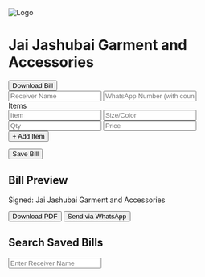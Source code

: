 <!DOCTYPE html><html lang="en">
<head>
  <meta charset="UTF-8" />
  <meta name="viewport" content="width=device-width, initial-scale=1.0" />
  <title>Jai Jashubai Billing</title>
  <link href="https://cdn.jsdelivr.net/npm/tailwindcss@2.2.19/dist/tailwind.min.css" rel="stylesheet">
  <script src="https://cdnjs.cloudflare.com/ajax/libs/jspdf/2.5.1/jspdf.umd.min.js"></script>
</head>
<body class="bg-gray-100 p-4">
  <div class="max-w-4xl mx-auto bg-white shadow-md rounded p-6">
    <div class="flex items-center justify-between mb-6">
      <div class="flex items-center">
        <img src="logo.png" alt="Logo" class="h-16 w-16 mr-4">
        <h1 class="text-2xl font-bold">Jai Jashubai Garment and Accessories</h1>
      </div>
      <button onclick="downloadPDF()" class="bg-green-500 text-white px-4 py-2 rounded">Download Bill</button>
    </div><form id="billForm">
  <input type="hidden" name="billId" id="billId">
  <div class="grid grid-cols-1 md:grid-cols-2 gap-4">
    <input type="text" name="receiver" placeholder="Receiver Name" class="border p-2 rounded" required />
    <input type="text" name="contact" placeholder="WhatsApp Number (with country code)" class="border p-2 rounded" required />
  </div>

  <div class="mt-4">
    <label class="block font-semibold mb-2">Items</label>
    <div id="itemsList" class="space-y-2">
      <div class="grid grid-cols-4 gap-2">
        <input type="text" placeholder="Item" class="border p-1 rounded" required>
        <input type="text" placeholder="Size/Color" class="border p-1 rounded">
        <input type="number" step="1" placeholder="Qty" class="border p-1 rounded" required>
        <input type="number" step="0.01" placeholder="Price" class="border p-1 rounded" required>
      </div>
    </div>
    <button type="button" onclick="addItem()" class="mt-2 text-sm text-blue-600">+ Add Item</button>
  </div>

  <button type="submit" class="mt-6 bg-blue-600 text-white px-4 py-2 rounded">Save Bill</button>
</form>

<div id="billPreview" class="mt-10 hidden">
  <h2 class="text-xl font-bold mb-4">Bill Preview</h2>
  <div class="border p-4 rounded bg-gray-50">
    <div id="previewContent"></div>
    <p class="mt-4 italic text-right">Signed: Jai Jashubai Garment and Accessories</p>
    <div class="mt-4 flex gap-4">
      <button onclick="downloadPDF()" class="bg-green-500 text-white px-4 py-2 rounded">Download PDF</button>
      <button onclick="sendWhatsApp()" class="bg-teal-500 text-white px-4 py-2 rounded">Send via WhatsApp</button>
    </div>
  </div>
</div>

<div class="mt-10">
  <h2 class="text-lg font-bold mb-2">Search Saved Bills</h2>
  <input type="text" id="searchInput" placeholder="Enter Receiver Name" class="border p-2 w-full rounded mb-2" oninput="searchBills()">
  <ul id="searchResults" class="space-y-2"></ul>
</div>

  </div>  <script>
    const { jsPDF } = window.jspdf;

    function addItem() {
      const list = document.getElementById("itemsList");
      const div = document.createElement("div");
      div.className = "grid grid-cols-4 gap-2";
      div.innerHTML = `
        <input type="text" placeholder="Item" class="border p-1 rounded" required>
        <input type="text" placeholder="Size/Color" class="border p-1 rounded">
        <input type="number" step="1" placeholder="Qty" class="border p-1 rounded" required>
        <input type="number" step="0.01" placeholder="Price" class="border p-1 rounded" required>
      `;
      list.appendChild(div);
    }

    document.getElementById("billForm").onsubmit = function (e) {
      e.preventDefault();
      const form = new FormData(this);
      const receiver = form.get("receiver");
      const contact = form.get("contact");
      const billId = form.get("billId") || Date.now().toString();

      const items = Array.from(document.querySelectorAll("#itemsList > div")).map(div => {
        const inputs = div.querySelectorAll("input");
        return {
          name: inputs[0].value,
          size: inputs[1].value,
          qty: parseFloat(inputs[2].value),
          price: parseFloat(inputs[3].value),
        };
      });

      const bill = { id: billId, receiver, contact, items, date: new Date().toLocaleString() };
      localStorage.setItem(`bill-${billId}`, JSON.stringify(bill));

      renderBill(bill);
      document.getElementById("billId").value = billId;
    }

    function renderBill(bill) {
      let total = 0;
      let html = `<p><strong>Receiver:</strong> ${bill.receiver}</p><p><strong>Contact:</strong> ${bill.contact}</p><p><strong>Date:</strong> ${bill.date}</p><table class='w-full mt-4 text-sm'><thead><tr><th>Item</th><th>Size/Color</th><th>Qty</th><th>Price</th><th>Total</th></tr></thead><tbody>`;
      bill.items.forEach(item => {
        const itemTotal = item.qty * item.price;
        total += itemTotal;
        html += `<tr><td>${item.name}</td><td>${item.size}</td><td>${item.qty}</td><td>₹${item.price.toFixed(2)}</td><td>₹${itemTotal.toFixed(2)}</td></tr>`;
      });
      html += `</tbody></table><p class='mt-4 font-bold'>Grand Total: ₹${total.toFixed(2)}</p>`;
      document.getElementById("previewContent").innerHTML = html;
      document.getElementById("billPreview").classList.remove("hidden");
    }

    function searchBills() {
      const query = document.getElementById("searchInput").value.toLowerCase();
      const resultList = document.getElementById("searchResults");
      resultList.innerHTML = "";

      Object.keys(localStorage).forEach(key => {
        if (key.startsWith("bill-")) {
          const bill = JSON.parse(localStorage.getItem(key));
          if (bill.receiver.toLowerCase().includes(query)) {
            const li = document.createElement("li");
            li.className = "bg-gray-200 p-2 rounded cursor-pointer";
            li.textContent = `${bill.receiver} - ${bill.date}`;
            li.onclick = () => loadBill(bill);
            resultList.appendChild(li);
          }
        }
      });
    }

    function loadBill(bill) {
      document.querySelector("input[name='receiver']").value = bill.receiver;
      document.querySelector("input[name='contact']").value = bill.contact;
      document.getElementById("billId").value = bill.id;

      const itemsList = document.getElementById("itemsList");
      itemsList.innerHTML = "";
      bill.items.forEach(item => {
        const div = document.createElement("div");
        div.className = "grid grid-cols-4 gap-2";
        div.innerHTML = `
          <input type="text" value="${item.name}" class="border p-1 rounded" required>
          <input type="text" value="${item.size}" class="border p-1 rounded">
          <input type="number" value="${item.qty}" step="1" class="border p-1 rounded" required>
          <input type="number" value="${item.price}" step="0.01" class="border p-1 rounded" required>
        `;
        itemsList.appendChild(div);
      });

      renderBill(bill);
    }

    function downloadPDF() {
      const doc = new jsPDF();
      doc.text("Jai Jashubai Garment and Accessories", 10, 10);
      doc.fromHTML(document.getElementById("previewContent"), 10, 20);
      doc.save("bill.pdf");
    }

    function sendWhatsApp() {
      const receiver = document.querySelector("input[name='receiver']").value;
      const contact = document.querySelector("input[name='contact']").value;
      const items = Array.from(document.querySelectorAll("#itemsList > div"));
      let msg = `Jai Jashubai Garment & Accessories Bill%0AReceiver: ${receiver}%0A`;
      let total = 0;

      items.forEach(div => {
        const [name, size, qty, price] = div.querySelectorAll("input");
        const qtyVal = parseFloat(qty.value);
        const priceVal = parseFloat(price.value);
        const subtotal = qtyVal * priceVal;
        total += subtotal;
        msg += `• ${name.value} (${size.value}) x${qtyVal} @₹${priceVal.toFixed(2)} = ₹${subtotal.toFixed(2)}%0A`;
      });

      msg += `%0AGrand Total: ₹${total.toFixed(2)}%0AThank you!`;
      window.open(`https://wa.me/${contact}?text=${msg}`, '_blank');
    }
  </script></body>
</html>
